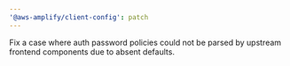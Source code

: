 ```yaml
---
'@aws-amplify/client-config': patch
---
```


Fix a case where auth password policies could not be parsed by upstream frontend components due to absent defaults.
